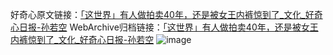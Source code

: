好奇心原文链接：[「这世界」有人做拍卖40年，还是被女王内裤惊到了_文化_好奇心日报-孙若空](https://www.qdaily.com/articles/3138.html)
WebArchive归档链接：[「这世界」有人做拍卖40年，还是被女王内裤惊到了_文化_好奇心日报-孙若空](http://web.archive.org/web/20170314164805/http://www.qdaily.com:80/articles/3138.html)
![image](http://ww3.sinaimg.cn/large/007d5XDply1g3v6oqc93fj30u03mi7wh)